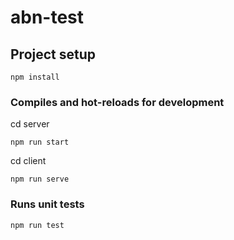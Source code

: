 # abn-test

## Project setup
```
npm install
```

### Compiles and hot-reloads for development
cd server

```
npm run start
```

cd client

```
npm run serve
```

### Runs unit tests
```
npm run test
```